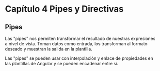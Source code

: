 # Capítulo 4 Pipes y Directivas

## Pipes

Las "pipes" nos permiten transformar el resultado de nuestras expresiones a nivel de vista. Toman datos como entrada, los transforman al formato deseado y muestran la salida en la plantilla.

Las "pipes" se pueden usar con interpolación y enlace de propiedades en las plantillas de Angular y se pueden encadenar entre sí.
